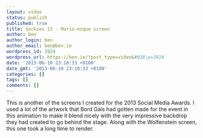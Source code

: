```yaml
---
layout: video
status: publish
published: true
title: Sockies 13 - Mario-esque screen
author: ben
author_login: ben
author_email: ben@ben.ie
wordpress_id: 3924
wordpress_url: https://ben.ie/?post_type=video&#038;p=3924
date: '2013-06-10 23:10:33 +0100'
date_gmt: '2013-06-10 23:10:33 +0100'
categories: []
tags: []
comments: []
---
```

<p>This is another of the screens I created for the 2013 Social Media Awards. I used a lot of the artwork that Bord Gáis had gotten made for the event in this animation to make it blend nicely with the very impressive backdrop they had created to go behind the stage. Along with the Wolfenstein screen, this one took a long time to render.</p>
